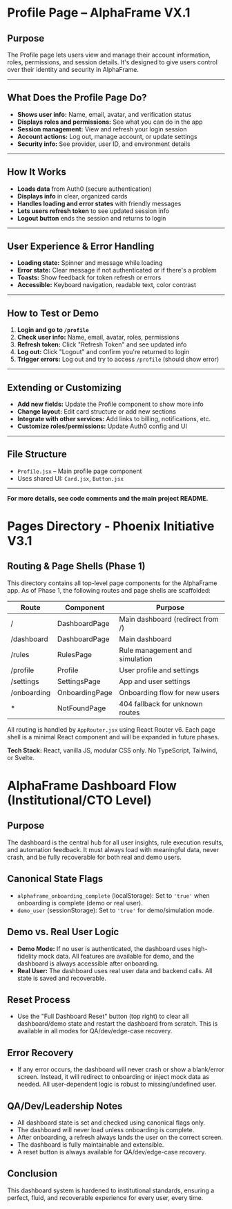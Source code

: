 # Profile Page – AlphaFrame VX.1

## Purpose
The Profile page lets users view and manage their account information, roles, permissions, and session details. It's designed to give users control over their identity and security in AlphaFrame.

---

## What Does the Profile Page Do?
- **Shows user info:** Name, email, avatar, and verification status
- **Displays roles and permissions:** See what you can do in the app
- **Session management:** View and refresh your login session
- **Account actions:** Log out, manage account, or update settings
- **Security info:** See provider, user ID, and environment details

---

## How It Works
- **Loads data** from Auth0 (secure authentication)
- **Displays info** in clear, organized cards
- **Handles loading and error states** with friendly messages
- **Lets users refresh token** to see updated session info
- **Logout button** ends the session and returns to login

---

## User Experience & Error Handling
- **Loading state:** Spinner and message while loading
- **Error state:** Clear message if not authenticated or if there's a problem
- **Toasts:** Show feedback for token refresh or errors
- **Accessible:** Keyboard navigation, readable text, color contrast

---

## How to Test or Demo
1. **Login and go to `/profile`**
2. **Check user info:** Name, email, avatar, roles, permissions
3. **Refresh token:** Click "Refresh Token" and see updated info
4. **Log out:** Click "Logout" and confirm you're returned to login
5. **Trigger errors:** Log out and try to access `/profile` (should show error)

---

## Extending or Customizing
- **Add new fields:** Update the Profile component to show more info
- **Change layout:** Edit card structure or add new sections
- **Integrate with other services:** Add links to billing, notifications, etc.
- **Customize roles/permissions:** Update Auth0 config and UI

---

## File Structure
- `Profile.jsx` – Main profile page component
- Uses shared UI: `Card.jsx`, `Button.jsx`

---

**For more details, see code comments and the main project README.**

# Pages Directory - Phoenix Initiative V3.1

## Routing & Page Shells (Phase 1)

This directory contains all top-level page components for the AlphaFrame app. As of Phase 1, the following routes and page shells are scaffolded:

| Route         | Component         | Purpose                                 |
|--------------|-------------------|-----------------------------------------|
| /            | DashboardPage     | Main dashboard (redirect from /)        |
| /dashboard   | DashboardPage     | Main dashboard                          |
| /rules       | RulesPage         | Rule management and simulation          |
| /profile     | Profile           | User profile and settings               |
| /settings    | SettingsPage      | App and user settings                   |
| /onboarding  | OnboardingPage    | Onboarding flow for new users           |
| *            | NotFoundPage      | 404 fallback for unknown routes         |

All routing is handled by `AppRouter.jsx` using React Router v6. Each page shell is a minimal React component and will be expanded in future phases.

**Tech Stack:** React, vanilla JS, modular CSS only. No TypeScript, Tailwind, or Svelte.

# AlphaFrame Dashboard Flow (Institutional/CTO Level)

## Purpose
The dashboard is the central hub for all user insights, rule execution results, and automation feedback. It must always load with meaningful data, never crash, and be fully recoverable for both real and demo users.

## Canonical State Flags
- `alphaframe_onboarding_complete` (localStorage): Set to `'true'` when onboarding is complete (demo or real user).
- `demo_user` (sessionStorage): Set to `'true'` for demo/simulation mode.

## Demo vs. Real User Logic
- **Demo Mode:** If no user is authenticated, the dashboard uses high-fidelity mock data. All features are available for demo, and the dashboard is always accessible after onboarding.
- **Real User:** The dashboard uses real user data and backend calls. All state is saved and recoverable.

## Reset Process
- Use the "Full Dashboard Reset" button (top right) to clear all dashboard/demo state and restart the dashboard from scratch. This is available in all modes for QA/dev/edge-case recovery.

## Error Recovery
- If any error occurs, the dashboard will never crash or show a blank/error screen. Instead, it will redirect to onboarding or inject mock data as needed. All user-dependent logic is robust to missing/undefined user.

## QA/Dev/Leadership Notes
- All dashboard state is set and checked using canonical flags only.
- The dashboard will never load unless onboarding is complete.
- After onboarding, a refresh always lands the user on the correct screen.
- The dashboard is fully maintainable and extensible.
- A reset button is always available for QA/dev/edge-case recovery.

## Conclusion
This dashboard system is hardened to institutional standards, ensuring a perfect, fluid, and recoverable experience for every user, every time. 